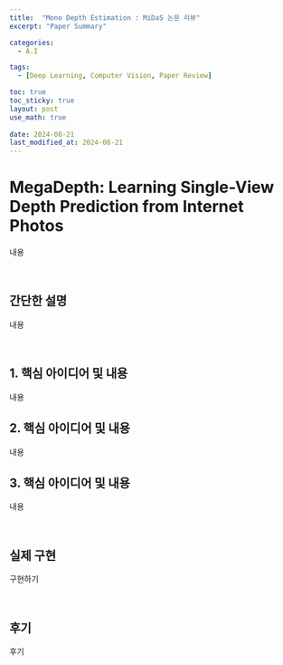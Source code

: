 ```yaml
---
title:  "Mono Depth Estimation : MiDaS 논문 리뷰"
excerpt: "Paper Summary"

categories:
  - A.I

tags:
  - [Deep Learning, Computer Vision, Paper Review]

toc: true
toc_sticky: true
layout: post
use_math: true
 
date: 2024-08-21
last_modified_at: 2024-08-21
---
```


# **MegaDepth: Learning Single-View Depth Prediction from Internet Photos</sup>**

내용

<br>

## **간단한 설명**

내용

<br>

## **1. 핵심 아이디어 및 내용**

내용

## **2. 핵심 아이디어 및 내용**

내용

## **3. 핵심 아이디어 및 내용**

내용

<br>

## 실제 구현

구현하기

<br>

## **후기**

후기